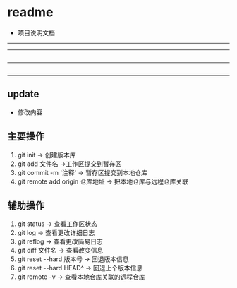 # readme
- 项目说明文档
---
***
```js
```
---
```html
```
---
## update
- 修改内容

## 主要操作
1. git init -> 创建版本库
2. git add 文件名 ->工作区提交到暂存区
3. git commit -m '注释' -> 暂存区提交到本地仓库
4. git remote add origin 仓库地址 -> 把本地仓库与远程仓库关联


## 辅助操作
1. git status -> 查看工作区状态
2. git log -> 查看更改详细日志
3. git reflog -> 查看更改简易日志
4. git diff 文件名 -> 查看改变信息
5. git reset --hard 版本号 -> 回退版本信息
6. git reset --hard HEAD^ -> 回退上个版本信息
7. git remote -v -> 查看本地仓库关联的远程仓库